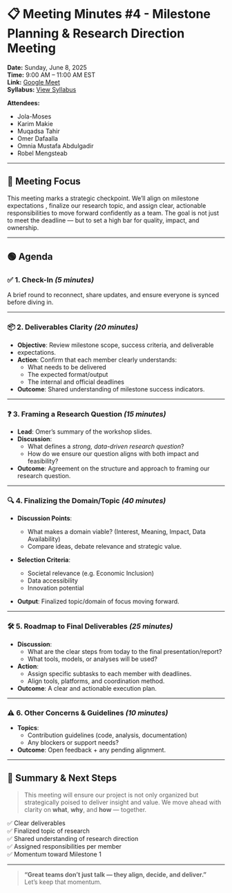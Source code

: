# 📋 Meeting Minutes #4 - Milestone Planning & Research Direction Meeting

**Date:** Sunday, June 8, 2025  
**Time:** 9:00 AM – 11:00 AM EST  
**Link:** [Google Meet](https://meet.google.com/jum-ykvs-ppq)  
**Syllabus:** [View Syllabus](https://docs.google.com/document/d/1TaoVVqJD5EqmBGLw6_qzph8EZnuL6uhY/edit?tab=t.0)

**Attendees:**

- Jola-Moses  
- Karim Makie  
- Muqadsa Tahir  
- Omer Dafaalla  
- Omnia Mustafa Abdulgadir  
- Robel Mengsteab  

---

## 🎯 Meeting Focus

This meeting marks a strategic checkpoint. We’ll align on milestone expectations
, finalize our research topic, and assign clear, actionable responsibilities to
move forward confidently as a team. The goal is not just to meet the deadline —
but to set a high bar for quality, impact, and ownership.

---

## 🟢 Agenda

### ✅ 1. Check-In *(5 minutes)*  

A brief round to reconnect, share updates, and ensure everyone is synced before
diving in.

---

### 📦 2. Deliverables Clarity *(20 minutes)*  

- **Objective**: Review milestone scope, success criteria, and deliverable
- expectations.  
- **Action**: Confirm that each member clearly understands:
  - What needs to be delivered
  - The expected format/output
  - The internal and official deadlines  
- **Outcome**: Shared understanding of milestone success indicators.

---

### ❓ 3. Framing a Research Question *(15 minutes)*  

- **Lead**: Omer’s summary of the workshop slides.
- **Discussion**:  
  - What defines a *strong, data-driven research question*?
  - How do we ensure our question aligns with both impact and feasibility?
- **Outcome**: Agreement on the structure and approach to framing our research question.

---

### 🔍 4. Finalizing the Domain/Topic *(40 minutes)*  

- **Discussion Points**:

  - What makes a domain viable? (Interest, Meaning, Impact, Data Availability)
  - Compare ideas, debate relevance and strategic value.
- **Selection Criteria**:
  - Societal relevance (e.g. Economic Inclusion)
  - Data accessibility
  - Innovation potential
- **Output**: Finalized topic/domain of focus moving forward.

---

### 🛠️ 5. Roadmap to Final Deliverables *(25 minutes)*  

- **Discussion**:
  - What are the clear steps from today to the final presentation/report?
  - What tools, models, or analyses will be used?
- **Action**:
  - Assign specific subtasks to each member with deadlines.
  - Align tools, platforms, and coordination method.
- **Outcome**: A clear and actionable execution plan.

---

### ⚠️ 6. Other Concerns & Guidelines *(10 minutes)*  

- **Topics**:
  - Contribution guidelines (code, analysis, documentation)
  - Any blockers or support needs?
- **Outcome**: Open feedback + any pending alignment.

---

## 🧾 Summary & Next Steps

> This meeting will ensure our project is not only organized but strategically
> poised to deliver insight and value. We move ahead with clarity on **what**,
> **why**, and **how** — together.

✅ Clear deliverables  
✅ Finalized topic of research  
✅ Shared understanding of research direction  
✅ Assigned responsibilities per member  
✅ Momentum toward Milestone 1

---

> **“Great teams don’t just talk — they align, decide, and deliver.”**  
> Let’s keep that momentum.
